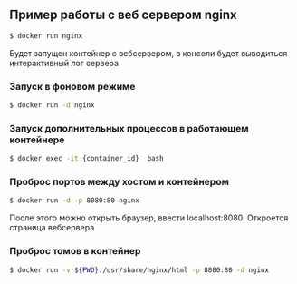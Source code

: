 ## Пример работы с веб сервером nginx


```bash
$ docker run nginx
```

Будет запущен контейнер с вебсервером, в консоли будет выводиться интерактивный лог сервера


### Запуск в фоновом режиме

```bash
$ docker run -d nginx
```

### Запуск дополнительных процессов в работающем контейнере

```bash
$ docker exec -it {container_id}  bash
```

### Проброс портов между хостом и контейнером

```bash
$ docker run -d -p 8080:80 nginx
```

После этого можно открыть браузер, ввести localhost:8080. Откроется страница вебсервера

### Проброс томов в контейнер

```bash
$ docker run -v ${PWD}:/usr/share/nginx/html -p 8080:80 -d nginx
```



